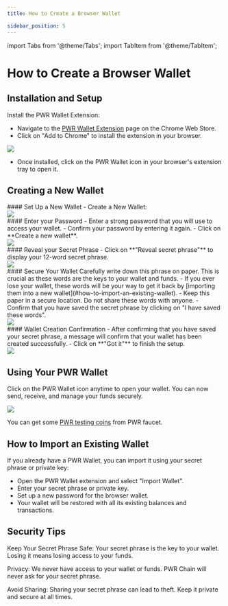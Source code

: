 ```yaml
---
title: How to Create a Browser Wallet

sidebar_position: 5
---
```

import Tabs from '@theme/Tabs';
import TabItem from '@theme/TabItem';

# How to Create a Browser Wallet

## Installation and Setup

Install the PWR Wallet Extension:
- Navigate to the [PWR Wallet Extension](https://chromewebstore.google.com/u/3/detail/pwr-wallet/kennjipeijpeengjlogfdjkiiadhbmjl) page on the Chrome Web Store.
- Click on "Add to Chrome" to install the extension in your browser.

<img src="/img/wallet-store.png" />

- Once installed, click on the PWR Wallet icon in your browser's extension tray to open it.

## Creating a New Wallet

<Tabs>
<TabItem value="step1" label="Step 1">
    #### Set Up a New Wallet
    - Create a New Wallet:
    <div style={{display:"flex", justifyContent:"center", alignItems: "center"}}>
        <img src="/img/create-wallet.png" />
    </div>
</TabItem>
<TabItem value="step2" label="Step 2">
    #### Enter your Password
    - Enter a strong password that you will use to access your wallet.
    - Confirm your password by entering it again.
    - Click on **Create a new wallet**.
    <div style={{display:"flex", justifyContent:"center", alignItems: "center"}}>
        <img src="/img/new-wallet.png" />
    </div>
</TabItem>
<TabItem value="step3" label="Step 3">
    #### Reveal your Secret Phrase
    - Click on **"Reveal secret phrase"** to display your 12-word secret phrase.
    <div style={{display:"flex", justifyContent:"center", alignItems: "center"}}>
        <img src="/img/secret-phrase.png" />
    </div>
</TabItem>
<TabItem value="step4" label="Step 4">
    #### Secure Your Wallet
    Carefully write down this phrase on paper. This is crucial as these words are the keys to your wallet and funds.
    - If you ever lose your wallet, these words will be your way to get it back by [importing them into a new wallet](#how-to-import-an-existing-wallet).
    - Keep this paper in a secure location. Do not share these words with anyone.
    - Confirm that you have saved the secret phrase by clicking on "I have saved these words".
    <div style={{display:"flex", justifyContent:"center", alignItems: "center"}}>
        <img src="/img/save-secret-phrase.png" />
    </div>
</TabItem>
<TabItem value="final-step" label="Final Step">
    #### Wallet Creation Confirmation
    - After confirming that you have saved your secret phrase, a message will confirm that your wallet has been created successfully.
    - Click on **"Got it"** to finish the setup.
    <div style={{display:"flex", justifyContent:"center", alignItems: "center"}}>
        <img src="/img/wallet-creation.png" />
    </div>
</TabItem>
</Tabs>

## Using Your PWR Wallet

Click on the PWR Wallet icon anytime to open your wallet. You can now send, receive, and manage your funds securely.

<div style={{display:"flex", justifyContent:"center", alignItems:"center", marginBottom:"20px"}}>
    <img src="/img/wallet-using.png" />
</div>

You can get some [PWR testing coins](/pwrchain/claim-testing-coins) from PWR faucet.

## How to Import an Existing Wallet

If you already have a PWR Wallet, you can import it using your secret phrase or private key:

- Open the PWR Wallet extension and select "Import Wallet".
- Enter your secret phrase or private key.
- Set up a new password for the browser wallet.
- Your wallet will be restored with all its existing balances and transactions.

## Security Tips

Keep Your Secret Phrase Safe: Your secret phrase is the key to your wallet. Losing it means losing access to your funds.

Privacy: We never have access to your wallet or funds. PWR Chain will never ask for your secret phrase.

Avoid Sharing: Sharing your secret phrase can lead to theft. Keep it private and secure at all times.
